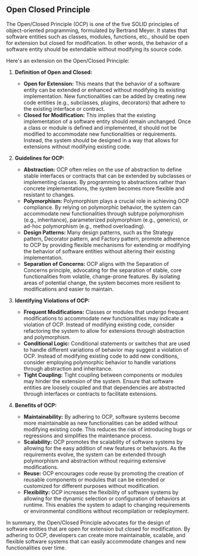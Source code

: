 ## Open Closed Principle

The Open/Closed Principle (OCP) is one of the five SOLID principles of object-oriented programming, formulated by Bertrand Meyer. It states that software entities such as classes, modules, functions, etc., should be open for extension but closed for modification. In other words, the behavior of a software entity should be extendable without modifying its source code.

Here's an extension on the Open/Closed Principle:

1. **Definition of Open and Closed:**
   - **Open for Extension:** This means that the behavior of a software entity can be extended or enhanced without modifying its existing implementation. New functionalities can be added by creating new code entities (e.g., subclasses, plugins, decorators) that adhere to the existing interface or contract.
   - **Closed for Modification:** This implies that the existing implementation of a software entity should remain unchanged. Once a class or module is defined and implemented, it should not be modified to accommodate new functionalities or requirements. Instead, the system should be designed in a way that allows for extensions without modifying existing code.

2. **Guidelines for OCP:**
   - **Abstraction:** OCP often relies on the use of abstraction to define stable interfaces or contracts that can be extended by subclasses or implementing classes. By programming to abstractions rather than concrete implementations, the system becomes more flexible and resistant to changes.
   - **Polymorphism:** Polymorphism plays a crucial role in achieving OCP compliance. By relying on polymorphic behavior, the system can accommodate new functionalities through subtype polymorphism (e.g., inheritance), parameterized polymorphism (e.g., generics), or ad-hoc polymorphism (e.g., method overloading).
   - **Design Patterns:** Many design patterns, such as the Strategy pattern, Decorator pattern, and Factory pattern, promote adherence to OCP by providing flexible mechanisms for extending or modifying the behavior of software entities without altering their existing implementation.
   - **Separation of Concerns:** OCP aligns with the Separation of Concerns principle, advocating for the separation of stable, core functionalities from volatile, change-prone features. By isolating areas of potential change, the system becomes more resilient to modifications and easier to maintain.

3. **Identifying Violations of OCP:**
   - **Frequent Modifications:** Classes or modules that undergo frequent modifications to accommodate new functionalities may indicate a violation of OCP. Instead of modifying existing code, consider refactoring the system to allow for extensions through abstraction and polymorphism.
   - **Conditional Logic:** Conditional statements or switches that are used to handle different variations of behavior may suggest a violation of OCP. Instead of modifying existing code to add new conditions, consider employing polymorphic behavior to handle variations through abstraction and inheritance.
   - **Tight Coupling:** Tight coupling between components or modules may hinder the extension of the system. Ensure that software entities are loosely coupled and that dependencies are abstracted through interfaces or contracts to facilitate extensions.

4. **Benefits of OCP:**
   - **Maintainability:** By adhering to OCP, software systems become more maintainable as new functionalities can be added without modifying existing code. This reduces the risk of introducing bugs or regressions and simplifies the maintenance process.
   - **Scalability:** OCP promotes the scalability of software systems by allowing for the easy addition of new features or behaviors. As the requirements evolve, the system can be extended through polymorphism and abstraction without requiring extensive modifications.
   - **Reuse:** OCP encourages code reuse by promoting the creation of reusable components or modules that can be extended or customized for different purposes without modification.
   - **Flexibility:** OCP increases the flexibility of software systems by allowing for the dynamic selection or configuration of behaviors at runtime. This enables the system to adapt to changing requirements or environmental conditions without recompilation or redeployment.

In summary, the Open/Closed Principle advocates for the design of software entities that are open for extension but closed for modification. By adhering to OCP, developers can create more maintainable, scalable, and flexible software systems that can easily accommodate changes and new functionalities over time.